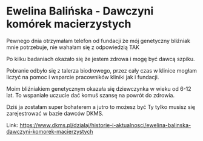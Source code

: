 # Ewelina Balińska - Dawczyni komórek macierzystych

Pewnego dnia otrzymałam telefon od fundacji że mój genetyczny bliźniak mnie potrzebuje, nie wahałam się z odpowiedzią TAK


Po kilku badaniach okazało się że jestem zdrowa i mogę być dawcą szpiku.


Pobranie odbyło się z talerza biodrowego, przez cały czas w klinice mogłam liczyć na pomoc i wsparcie pracowników kliniki jak i fundacji. 


Moim bliźniakiem genetycznym okazała się dziewczynka w wieku od 6\-12 lat. To wspaniałe uczucie dać komuś szansę na powrót do zdrowia. 


Dziś ja zostałam super bohaterem a jutro to możesz być Ty tylko musisz się zarejestrować w bazie dawców DKMS.



Link: https://www.dkms.pl/dzialaj/historie-i-aktualnosci/ewelina-balinska-dawczyni-komorek-macierzystych
